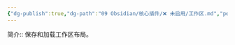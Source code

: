 ```yaml
---
{"dg-publish":true,"dg-path":"09 Obsidian/核心插件/❌ 未启用/工作区.md","permalink":"/09 Obsidian/核心插件/❌ 未启用/工作区/","created":"2025-07-31","updated":"2025-07-31"}
---
```



简介:: 保存和加载工作区布局。